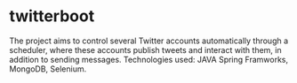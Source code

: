 # twitterboot

The project aims to control several Twitter accounts automatically through a scheduler, where these accounts publish tweets and interact with them, in addition to sending messages. Technologies used: JAVA Spring Framworks, MongoDB, Selenium.
